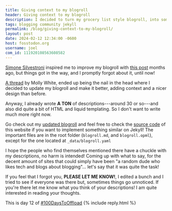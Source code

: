 ```yaml
---
title: Giving context to my blogroll
header: Giving context to my blogroll
description: I decided to turn my grocery list style blogroll, into something more meaningful, and rather cool!
tags: blogging community jekyll
permalink: /blog/giving-context-to-my-blogroll/
layout: post
date: 2024-02-12 12:34:00 -0600
host: fosstodon.org
username: joel
com_id: 111920108563608582
---
```


[Simone Silvestroni](https://sonomu.club/@m2m) inspired me to improve my blogroll with [this post](https://minutestomidnight.co.uk/blog/giving-context-to-a-blogroll/) months ago, but things got in the way, and I promptly forgot about it, until now!

[A thread](https://hachyderm.io/@molly0xfff/111908268704676868) by Molly White, ended up being the nail in the head where I decided to update my blogroll and make it better, adding context and a nicer design than before.

Anyway, I already wrote **A TON** of descriptions---around 30 or so---and also did quite a bit of HTML and liquid templating. So I don't want to write much more right now.

Go check out my [updated blogroll](/blogroll) and feel free to check the [source code](https://github.com/joelchrono12/joelchrono12.ml) of this website if you want to implement something similar on Jekyll! The important files are in the root folder (`blogroll.md`, and `blogroll.opml`), except for the one located at `_data/blogroll.yaml`

I hope the people who find themselves mentioned there have a chuckle with my descriptions, no harm is intended! Coming up with what to say, for the decent amount of sites that could simply have been "a random dude who likes tech and blogs about blogging"... let's say that it was quite the task!

If you feel that I forgot you, **PLEASE LET ME KNOW!**, I edited a bunch and I tried to see if everyone was there but, sometimes things go unnoticed. If you're there let me know what you think of your descriptions! I am quite interested in reading your thoughts.

This is day 12 of [#100DaysToOffload](https://100daystooffload.com)
{% include reply.html %}
